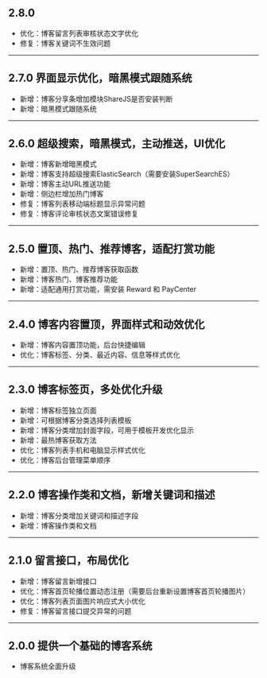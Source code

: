 ## 2.8.0

- 优化：博客留言列表审核状态文字优化
- 修复：博客关键词不生效问题

---

## 2.7.0 界面显示优化，暗黑模式跟随系统

- 新增：博客分享条增加模块ShareJS是否安装判断
- 新增：暗黑模式跟随系统

---

## 2.6.0 超级搜索，暗黑模式，主动推送，UI优化

- 新增：博客新增暗黑模式
- 新增：博客支持超级搜索ElasticSearch（需要安装SuperSearchES）
- 新增：博客主动URL推送功能
- 新增：侧边栏增加热门博客
- 修复：博客列表移动端标题显示异常问题
- 修复：博客评论审核状态文案错误修复

---

## 2.5.0 置顶、热门、推荐博客，适配打赏功能

- 新增：置顶、热门、推荐博客获取函数
- 新增：博客热门、博客推荐功能
- 新增：适配通用打赏功能，需安装 Reward 和 PayCenter

---

## 2.4.0 博客内容置顶，界面样式和动效优化

- 新增：博客内容置顶功能，后台快捷编辑
- 优化：博客标签、分类、最近内容、信息等样式优化

---

## 2.3.0 博客标签页，多处优化升级

- 新增：博客标签独立页面
- 新增：可根据博客分类选择列表模板
- 新增：博客分类增加封面字段，可用于模板开发优化显示
- 新增：最热博客获取方法
- 优化：博客列表手机和电脑显示样式优化
- 优化：博客后台管理菜单顺序

---

## 2.2.0 博客操作类和文档，新增关键词和描述

- 新增：博客分类增加关键词和描述字段
- 新增：博客操作类和文档

---

## 2.1.0 留言接口，布局优化

- 新增：博客留言新增接口
- 优化：博客首页轮播位置动态注册（需要后台重新设置博客首页轮播图片）
- 优化：博客列表页面图片响应式大小优化
- 修复：博客留言接口提交异常的问题

---

## 2.0.0 提供一个基础的博客系统

- 博客系统全面升级
